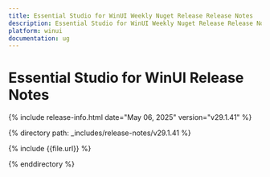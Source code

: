 ```yaml
---
title: Essential Studio for WinUI Weekly Nuget Release Release Notes  
description: Essential Studio for WinUI Weekly Nuget Release Release Notes  
platform: winui
documentation: ug
---
```


# Essential Studio for WinUI  Release Notes  

{% include release-info.html date="May 06, 2025"  version="v29.1.41"  %} 

{% directory path: _includes/release-notes/v29.1.41 %}

{% include {{file.url}} %}

{% enddirectory %}

